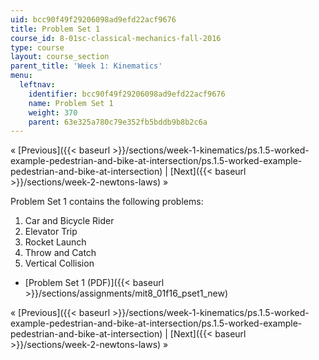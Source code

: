 ```yaml
---
uid: bcc90f49f29206098ad9efd22acf9676
title: Problem Set 1
course_id: 8-01sc-classical-mechanics-fall-2016
type: course
layout: course_section
parent_title: 'Week 1: Kinematics'
menu:
  leftnav:
    identifier: bcc90f49f29206098ad9efd22acf9676
    name: Problem Set 1
    weight: 370
    parent: 63e325a780c79e352fb5bddb9b8b2c6a
---
```


« [Previous]({{< baseurl >}}/sections/week-1-kinematics/ps.1.5-worked-example-pedestrian-and-bike-at-intersection/ps.1.5-worked-example-pedestrian-and-bike-at-intersection) | [Next]({{< baseurl >}}/sections/week-2-newtons-laws) »

Problem Set 1 contains the following problems:

1.  Car and Bicycle Rider
2.  Elevator Trip
3.  Rocket Launch
4.  Throw and Catch
5.  Vertical Collision

*   [Problem Set 1 (PDF)]({{< baseurl >}}/sections/assignments/mit8_01f16_pset1_new)

« [Previous]({{< baseurl >}}/sections/week-1-kinematics/ps.1.5-worked-example-pedestrian-and-bike-at-intersection/ps.1.5-worked-example-pedestrian-and-bike-at-intersection) | [Next]({{< baseurl >}}/sections/week-2-newtons-laws) »